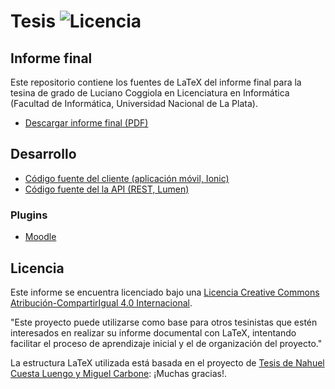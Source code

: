 # Tesis ![Licencia](https://i.creativecommons.org/l/by-sa/4.0/88x31.png)
## Informe final

Este repositorio contiene los fuentes de LaTeX del informe final para la tesina de grado de Luciano Coggiola en Licenciatura en Informática 
(Facultad de Informática, Universidad Nacional de La Plata).

* [Descargar informe final (PDF)](https://github.com/tanoinc/tesis/raw/master/pdf/tesis.pdf)

## Desarrollo

* [Código fuente del cliente (aplicación móvil, Ionic)](https://github.com/tanoinc/mi-universidad-app)
* [Código fuente del la API (REST, Lumen)](https://github.com/tanoinc/mi-universidad-api) 

### Plugins

* [Moodle](https://github.com/tanoinc/moodle-message_miuniversidad)

## Licencia

Este informe se encuentra licenciado bajo una [Licencia Creative Commons
Atribución-CompartirIgual 4.0 Internacional](http://creativecommons.org/licenses/by-sa/4.0/).

"Este proyecto puede utilizarse como base para otros tesinistas que estén
interesados en realizar su informe documental con LaTeX, intentando facilitar el
proceso de aprendizaje inicial y el de organización del proyecto."

La estructura LaTeX utilizada está basada en el proyecto de [Tesis de Nahuel Cuesta Luengo y Miguel Carbone](https://github.com/ncuesta/tesis): ¡Muchas gracias!.
